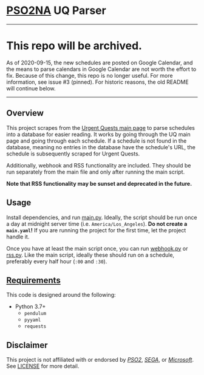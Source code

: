 # [PSO2NA][PSO2] UQ Parser

---

# This repo will be archived.

As of 2020-09-15, the new schedules are posted on Google Calendar, and the means to parse calendars in Google Calendar are not worth the effort to fix. Because of this change, this repo is no longer useful. For more information, see issue #3 (pinned). For historic reasons, the old README will continue below.

---

## Overview

This project scrapes from the [Urgent Quests main page](https://pso2.com/news/urgent-quests) to parse schedules into a database for easier reading. It works by going through the UQ main page and going through each schedule. If a schedule is not found in the database, meaning no entries in the database have the schedule's URL, the schedule is subsequently scraped for Urgent Quests.

Additionally, webhook and RSS functionality are included. They should be run separately from the main file and only after running the main script.

**Note that RSS functionality may be sunset and deprecated in the future.**

## Usage

Install dependencies, and run [main.py](main.py). Ideally, the script should be run once a day at midnight server time (i.e. `America/Los_Angeles`). **Do not create a `main.yaml`!** If you are running the project for the first time, let the project handle it.

Once you have at least the main script once, you can run [webhook.py](webhook.py) or [rss.py](rss.py). Like the main script, ideally these should run on a schedule, preferably every half hour (`:00` and `:30`).

## [Requirements](requirements.txt)

This code is designed around the following:

- Python 3.7+
    - `pendulum`
    - `pyyaml`
    - `requests`

## Disclaimer

This project is not affiliated with or endorsed by *[PSO2][PSO2]*, *[SEGA][SEGA]*, or *[Microsoft][MICROSOFT]*. See [LICENSE](LICENSE) for more detail.

[PSO2]: https://pso2.com/
[SEGA]: https://www.sega.com/
[MICROSOFT]: https://www.microsoft.com/
